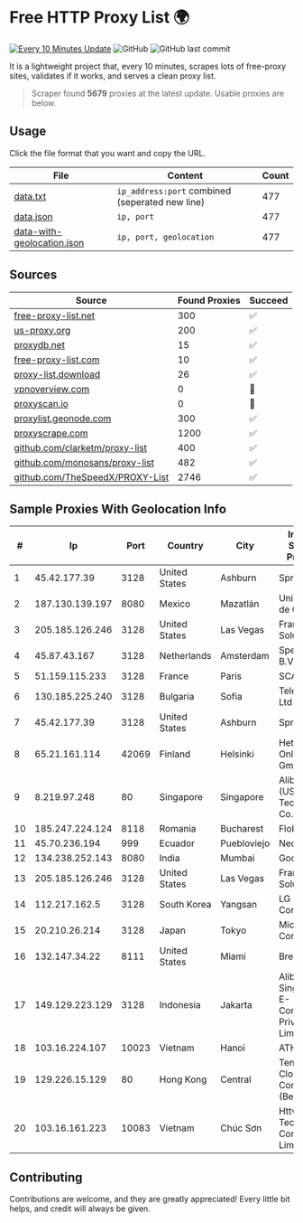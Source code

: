 
# Free HTTP Proxy List 🌍

[![Every 10 Minutes Update](https://github.com/mertguvencli/http-proxy-list/actions/workflows/main.yml/badge.svg?branch=main)](https://github.com/mertguvencli/http-proxy-list/actions/workflows/main.yml)
![GitHub](https://img.shields.io/github/license/mertguvencli/http-proxy-list)
![GitHub last commit](https://img.shields.io/github/last-commit/mertguvencli/http-proxy-list)

It is a lightweight project that, every 10 minutes, scrapes lots of free-proxy sites, validates if it works, and serves a clean proxy list.


> Scraper found **5679** proxies at the latest update. Usable proxies are below.

## Usage

Click the file format that you want and copy the URL.


|File|Content|Count|
|----|-------|-----|
|[data.txt](https://raw.githubusercontent.com/mertguvencli/http-proxy-list/main/proxy-list/data.txt)|`ip_address:port` combined (seperated new line)|477|
|[data.json](https://raw.githubusercontent.com/mertguvencli/http-proxy-list/main/proxy-list/data.json)|`ip, port`|477|
|[data-with-geolocation.json](https://raw.githubusercontent.com/mertguvencli/http-proxy-list/main/proxy-list/data-with-geolocation.json)|`ip, port, geolocation`|477|

## Sources

|Source|Found Proxies|Succeed|
|------|-------------|-------|
|[free-proxy-list.net](https://free-proxy-list.net)|300|✅|
|[us-proxy.org](https://www.us-proxy.org)|200|✅|
|[proxydb.net](http://proxydb.net)|15|✅|
|[free-proxy-list.com](https://free-proxy-list.com/?page=&port=&type%5B%5D=http&type%5B%5D=https&up_time=0&search=Search)|10|✅|
|[proxy-list.download](https://www.proxy-list.download/HTTP)|26|✅|
|[vpnoverview.com](https://vpnoverview.com/privacy/anonymous-browsing/free-proxy-servers)|0|🚫|
|[proxyscan.io](https://www.proxyscan.io)|0|🚫|
|[proxylist.geonode.com](https://proxylist.geonode.com/api/proxy-list?limit=300&page=1&sort_by=lastChecked&sort_type=desc&protocols=http,https)|300|✅|
|[proxyscrape.com](https://api.proxyscrape.com/v2/?request=displayproxies&protocol=http&timeout=10000&country=all&ssl=all&anonymity=all)|1200|✅|
|[github.com/clarketm/proxy-list](https://raw.githubusercontent.com/clarketm/proxy-list/master/proxy-list-raw.txt)|400|✅|
|[github.com/monosans/proxy-list](https://raw.githubusercontent.com/monosans/proxy-list/main/proxies/http.txt)|482|✅|
|[github.com/TheSpeedX/PROXY-List](https://raw.githubusercontent.com/TheSpeedX/PROXY-List/master/http.txt)|2746|✅|


## Sample Proxies With Geolocation Info

|#|Ip|Port|Country|City|Internet Service Provider|
|-|--|----|-------|----|-------------------------|
|1|45.42.177.39|3128|United States|Ashburn|Sprint|
|2|187.130.139.197|8080|Mexico|Mazatlán|Uninet S.A. de C.V.|
|3|205.185.126.246|3128|United States|Las Vegas|FranTech Solutions|
|4|45.87.43.167|3128|Netherlands|Amsterdam|SpectraIP B.V.|
|5|51.159.115.233|3128|France|Paris|SCALEWAY|
|6|130.185.225.240|3128|Bulgaria|Sofia|Telepoint Ltd|
|7|45.42.177.39|3128|United States|Ashburn|Sprint|
|8|65.21.161.114|42069|Finland|Helsinki|Hetzner Online GmbH|
|9|8.219.97.248|80|Singapore|Singapore|Alibaba (US) Technology Co., Ltd.|
|10|185.247.224.124|8118|Romania|Bucharest|Flokinet Ltd|
|11|45.70.236.194|999|Ecuador|Puebloviejo|Nedetel S.A.|
|12|134.238.252.143|8080|India|Mumbai|Google LLC|
|13|205.185.126.246|3128|United States|Las Vegas|FranTech Solutions|
|14|112.217.162.5|3128|South Korea|Yangsan|LG DACOM Corporation|
|15|20.210.26.214|3128|Japan|Tokyo|Microsoft Corporation|
|16|132.147.34.22|8111|United States|Miami|Breezeline|
|17|149.129.223.129|3128|Indonesia|Jakarta|Alibaba.com Singapore E-Commerce Private Limited|
|18|103.16.224.107|10023|Vietnam|Hanoi|ATH|
|19|129.226.15.129|80|Hong Kong|Central|Tencent Cloud Computing (Beijing) Co|
|20|103.16.161.223|10083|Vietnam|Chúc Sơn|Httvserver Technology Company Limited|



## Contributing

Contributions are welcome, and they are greatly appreciated! Every
little bit helps, and credit will always be given.

